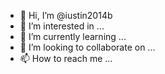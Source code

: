 - 👋 Hi, I’m @iustin2014b
- 👀 I’m interested in ...
- 🌱 I’m currently learning ...
- 💞️ I’m looking to collaborate on ...
- 📫 How to reach me ...

<!---
iustin2014b/iustin2014b is a ✨ special ✨ repository because its `README.md` (this file) appears on your GitHub profile.
You can click the Preview link to take a look at your changes.
--->
